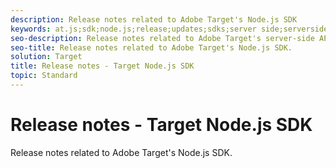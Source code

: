 ```yaml
---
description: Release notes related to Adobe Target's Node.js SDK
keywords: at.js;sdk;node.js;release;updates;sdks;server side;serverside;server-side;nodejs
seo-description: Release notes related to Adobe Target's server-side APIs.
seo-title: Release notes related to Adobe Target's Node.js SDK.
solution: Target
title: Release notes - Target Node.js SDK
topic: Standard
---
```


# Release notes - Target Node.js SDK

Release notes related to Adobe Target's Node.js SDK.